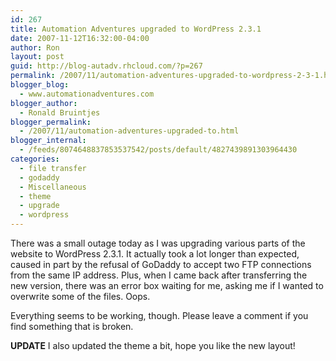 ```yaml
---
id: 267
title: Automation Adventures upgraded to WordPress 2.3.1
date: 2007-11-12T16:32:00-04:00
author: Ron
layout: post
guid: http://blog-autadv.rhcloud.com/?p=267
permalink: /2007/11/automation-adventures-upgraded-to-wordpress-2-3-1.html
blogger_blog:
  - www.automationadventures.com
blogger_author:
  - Ronald Bruintjes
blogger_permalink:
  - /2007/11/automation-adventures-upgraded-to.html
blogger_internal:
  - /feeds/8074648837853537542/posts/default/4827439891303964430
categories:
  - file transfer
  - godaddy
  - Miscellaneous
  - theme
  - upgrade
  - wordpress
---
```

There was a small outage today as I was upgrading various parts of the website to WordPress 2.3.1. It actually took a lot longer than expected, caused in part by the refusal of GoDaddy to accept two FTP connections from the same IP address. Plus, when I came back after transferring the new version, there was an error box waiting for me, asking me if I wanted to overwrite some of the files. Oops.

Everything seems to be working, though. Please leave a comment if you find something that is broken.

**UPDATE** I also updated the theme a bit, hope you like the new layout!